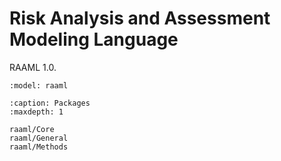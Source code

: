 # Risk Analysis and Assessment Modeling Language

RAAML 1.0.


```{diagram} RAAML diagram
:model: raaml
```

```{toctree}
:caption: Packages
:maxdepth: 1

raaml/Core
raaml/General
raaml/Methods
```